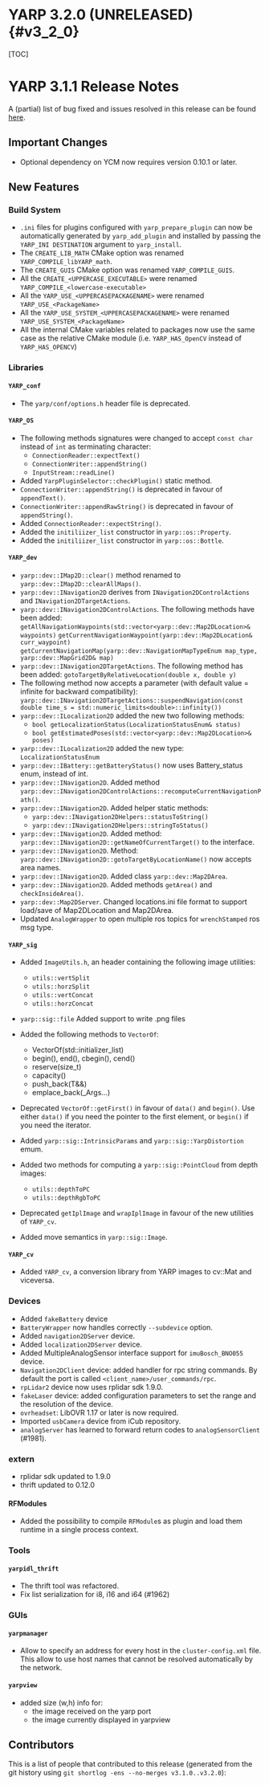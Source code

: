 YARP 3.2.0 (UNRELEASED)                                                {#v3_2_0}
=======================

[TOC]

YARP 3.1.1 Release Notes
========================


A (partial) list of bug fixed and issues resolved in this release can be found
[here](https://github.com/robotology/yarp/issues?q=label%3A%22Fixed+in%3A+YARP+v3.2.0%22).


Important Changes
-----------------

* Optional dependency on YCM now requires version 0.10.1 or later.


New Features
------------

### Build System

* `.ini` files for plugins configured with `yarp_prepare_plugin` can now be
   automatically generated by `yarp_add_plugin` and installed by passing the
   `YARP_INI DESTINATION` argument to `yarp_install`.
* The `CREATE_LIB_MATH` CMake option was renamed `YARP_COMPILE_libYARP_math`.
* The `CREATE_GUIS` CMake option was renamed `YARP_COMPILE_GUIS`.
* All the `CREATE_<UPPERCASE_EXECUTABLE>` were renamed
  `YARP_COMPILE_<lowercase-executable>`
* All the `YARP_USE_<UPPERCASEPACKAGENAME>` were renamed
  `YARP_USE_<PackageName>`
* All the `YARP_USE_SYSTEM_<UPPERCASEPACKAGENAME>` were renamed
  `YARP_USE_SYSTEM_<PackageName>`
* All the internal CMake variables related to packages now use the same case
  as the relative CMake module (i.e. `YARP_HAS_OpenCV` instead of
  `YARP_HAS_OPENCV`)


### Libraries

#### `YARP_conf`

* The `yarp/conf/options.h` header file is deprecated.

#### `YARP_OS`

* The following methods signatures were changed to accept `const char` instead
  of `int` as terminating character:
    * `ConnectionReader::expectText()`
    * `ConnectionWriter::appendString()`
    * `InputStream::readLine()`
* Added `YarpPluginSelector::checkPlugin()` static method.
* `ConnectionWriter::appendString()` is deprecated in favour of `appendText()`.
* `ConnectionWriter::appendRawString()` is deprecated in favour of
  `appendString()`.
* Added `ConnectionReader::expectString()`.
* Added the `initiliizer_list` constructor in `yarp::os::Property`.
* Added the `initiliizer_list` constructor in `yarp::os::Bottle`.

#### `YARP_dev`

* `yarp::dev::IMap2D::clear()` method renamed to
  `yarp::dev::IMap2D::clearAllMaps()`.
* `yarp::dev::INavigation2D` derives from `INavigation2DControlActions`
  and `INavigation2DTargetActions`.
* `yarp::dev::INavigation2DControlActions`. The following methods have been
  added:
  `getAllNavigationWaypoints(std::vector<yarp::dev::Map2DLocation>& waypoints)`
  `getCurrentNavigationWaypoint(yarp::dev::Map2DLocation& curr_waypoint)`
  `getCurrentNavigationMap(yarp::dev::NavigationMapTypeEnum map_type, yarp::dev::MapGrid2D& map)`
* `yarp::dev::INavigation2DTargetActions`. The following method has been added:
  `gotoTargetByRelativeLocation(double x, double y)`
* The following method now accepts a parameter (with default value = infinite
  for backward compatibility):
  `yarp::dev::INavigation2DTargetActions::suspendNavigation(const double time_s = std::numeric_limits<double>::infinity())`
* `yarp::dev::ILocalization2D` added the new two following methods:
  - `bool getLocalizationStatus(LocalizationStatusEnum& status)`
  - `bool getEstimatedPoses(std::vector<yarp::dev::Map2DLocation>& poses)`
* `yarp::dev::ILocalization2D` added the new type: `LocalizationStatusEnum`
* `yarp::dev::IBattery::getBatteryStatus()` now uses Battery_status enum,
  instead of int.
* `yarp::dev::INavigation2D`. Added method
  `yarp::dev::INavigation2DControlActions::recomputeCurrentNavigationPath()`.
* `yarp::dev::INavigation2D`. Added helper static methods:
  - `yarp::dev::INavigation2DHelpers::statusToString()`
  - `yarp::dev::INavigation2DHelpers::stringToStatus()`
* `yarp::dev::INavigation2D`. Added method:
  `yarp::dev::INavigation2D::getNameOfCurrentTarget()` to the interface.
* `yarp::dev::INavigation2D`. Method:
  `yarp::dev::INavigation2D::gotoTargetByLocationName()` now accepts area names.
* `yarp::dev::INavigation2D`. Added class `yarp::dev::Map2DArea`.
* `yarp::dev::INavigation2D`. Added methods `getArea()` and `checkInsideArea()`.
* `yarp::dev::Map2DServer`. Changed locations.ini file format to support
  load/save of Map2DLocation and Map2DArea.
* Updated `AnalogWrapper` to open multiple ros topics for `wrenchStamped`
    ros msg type.

#### `YARP_sig`

* Added `ImageUtils.h`, an header containing the following image utilities:
  - `utils::vertSplit`
  - `utils::horzSplit`
  - `utils::vertConcat`
  - `utils::horzConcat`
* `yarp::sig::file` Added support to write .png files

* Added the following methods to `VectorOf`:
  - VectorOf(std::initializer_list<T>)
  - begin(), end(), cbegin(), cend()
  - reserve(size_t)
  - capacity()
  - push_back(T&&)
  - emplace_back(_Args...)
* Deprecated `VectorOf::getFirst()` in favour of `data()` and `begin()`.
  Use either `data()` if you need the pointer to the first element, or `begin()`
  if you need the iterator.
* Added `yarp::sig::IntrinsicParams` and `yarp::sig::YarpDistortion` emum.
* Added two methods for computing a `yarp::sig::PointCloud` from depth images:
  - `utils::depthToPC`
  - `utils::depthRgbToPC`
* Deprecated `getIplImage` and `wrapIplImage` in favour of the new utilities of
  `YARP_cv`.
* Added move semantics in `yarp::sig::Image`.

#### `YARP_cv`

* Added `YARP_cv`, a conversion library from YARP images to cv::Mat and
  viceversa.

### Devices

* Added `fakeBattery` device
* `BatteryWrapper` now handles correctly `--subdevice` option.
* Added `navigation2DServer` device.
* Added `localization2DServer` device.
* Added MultipleAnalogSensor interface support for `imuBosch_BNO055` device.
* `Navigation2DClient` device: added handler for rpc string commands.
  By default the  port is called `<client_name>/user_commands/rpc`.
* `rpLidar2` device now uses rplidar sdk 1.9.0.
* `fakeLaser` device: added configuration parameters to set the range and the
  resolution of the device. 
* `ovrheadset`: LibOVR 1.17 or later is now required.
* Imported `usbCamera` device from iCub repository.
* `analogServer` has learned to forward return codes to `analogSensorClient`
  (#1981).

### extern

* rplidar sdk updated to 1.9.0
* thrift updated to 0.12.0

#### RFModules

* Added the possibility to compile `RFModule`s as plugin and load them runtime
  in a single process context.

### Tools

#### `yarpidl_thrift`

* The thrift tool was refactored.
* Fix list serialization for i8, i16 and i64 (#1962)

### GUIs

#### `yarpmanager`

* Allow to specify an address for every host in the `cluster-config.xml` file.
  This allow to use host names that cannot be resolved automatically by the
  network.

#### `yarpview`
* added size (w,h) info for:
  - the image received on the yarp port
  - the image currently displayed in yarpview

Contributors
------------

This is a list of people that contributed to this release (generated from the
git history using `git shortlog -ens --no-merges v3.1.0..v3.2.0`):

```
```
